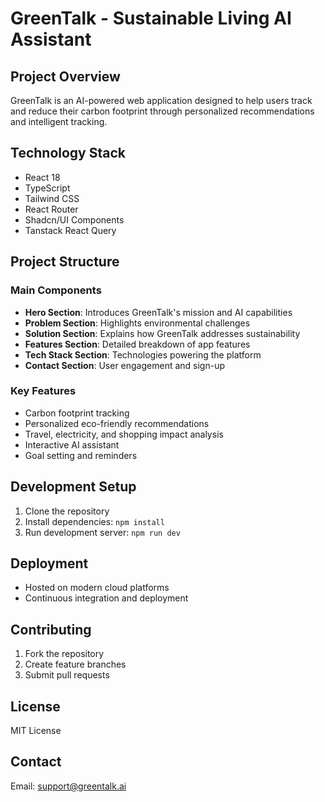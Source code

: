
# GreenTalk - Sustainable Living AI Assistant

## Project Overview
GreenTalk is an AI-powered web application designed to help users track and reduce their carbon footprint through personalized recommendations and intelligent tracking.

## Technology Stack
- React 18
- TypeScript
- Tailwind CSS
- React Router
- Shadcn/UI Components
- Tanstack React Query

## Project Structure

### Main Components
- **Hero Section**: Introduces GreenTalk's mission and AI capabilities
- **Problem Section**: Highlights environmental challenges
- **Solution Section**: Explains how GreenTalk addresses sustainability
- **Features Section**: Detailed breakdown of app features
- **Tech Stack Section**: Technologies powering the platform
- **Contact Section**: User engagement and sign-up

### Key Features
- Carbon footprint tracking
- Personalized eco-friendly recommendations
- Travel, electricity, and shopping impact analysis
- Interactive AI assistant
- Goal setting and reminders

## Development Setup
1. Clone the repository
2. Install dependencies: `npm install`
3. Run development server: `npm run dev`

## Deployment
- Hosted on modern cloud platforms
- Continuous integration and deployment

## Contributing
1. Fork the repository
2. Create feature branches
3. Submit pull requests

## License
MIT License

## Contact
Email: support@greentalk.ai
